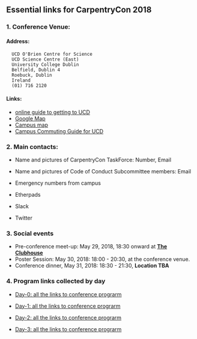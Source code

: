 
## Essential links for CarpentryCon 2018

### 1. Conference Venue: 

#### Address:

```
  UCD O'Brien Centre for Science
  UCD Science Centre (East)
  University College Dublin
  Belfield, Dublin 4
  Roebuck, Dublin
  Ireland
  (01) 716 2120
 ```
 
 #### Links:
 
- [online guide to getting to UCD](http://ucdestates.ie/commuting/)
- [Google Map](https://goo.gl/maps/xpnddSdsZ8n)
- [Campus map](http://mdd.ucd.ie/wp-content/uploads/2015/05/UCD-Map-October-2014-Custom.pdf)
- [Campus Commuting Guide for UCD](http://ucdestates.ie/commuting/wp-content/uploads/sites/3/2016/08/Campus-Commuting-Guide-2016.pdf)

### 2. Main contacts:

  - Name and pictures of CarpentryCon TaskForce: Number, Email
  - Name and pictures of Code of Conduct Subcommittee members: Email
  - Emergency numbers from campus
  
  - Etherpads
  - Slack
  - Twitter

### 3. Social events

  - Pre-conference meet-up: May 29, 2018, 18:30 onward at [**The Clubhouse**](https://goo.gl/maps/rGyT9RGH8C32)
  - Poster Session: May 30, 2018: 18:00 - 20:30, at the conference venue.
  - Conference dinner, May 31, 2018: 18:30 - 21:30, **Location TBA**

### 4. Program links collected by day

- [Day-0: all the links to conference prograrm](https://github.com/carpentries/carpentrycon/blob/master/Day-0.md)

- [Day-1: all the links to conference prograrm](https://github.com/carpentries/carpentrycon/blob/master/Day-1.md)

- [Day-2: all the links to conference prograrm](https://github.com/carpentries/carpentrycon/blob/master/Day-2.md)

- [Day-3: all the links to conference prograrm](https://github.com/carpentries/carpentrycon/blob/master/Day-3.md)
